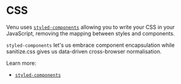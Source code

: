 # CSS

Venu uses [`styled-components`](https://github.com/styled-components/styled-components)
allowing you to write your CSS in your JavaScript,
removing the mapping between styles and components.

`styled-components` let's us embrace component encapsulation while sanitize.css gives us
data-driven cross-browser normalisation.

Learn more:

- [`styled-components`](styled-components.md)
